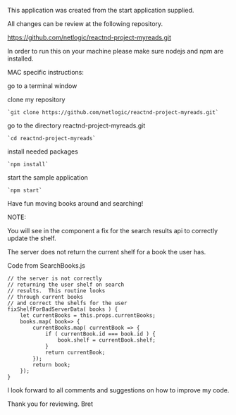 This application was created from the start application supplied.


All changes can be review at the following repository.


https://github.com/netlogic/reactnd-project-myreads.git


In order to run this on your machine please make sure nodejs and npm are installed.

MAC specific instructions:

go to a terminal window  

clone my repository

    `git clone https://github.com/netlogic/reactnd-project-myreads.git`

go to the directory reactnd-project-myreads.git

    `cd reactnd-project-myreads`

install needed packages

    `npm install`


start the sample application

    `npm start`

Have fun moving books around and searching!

NOTE:

You will see in the component a fix for the search results api to correctly update the shelf.

The server does not return the current shelf for a book the user has.

Code from SearchBooks.js

    // the server is not correctly 
    // returning the user shelf on search
    // results.  This routine looks 
    // through current books
    // and correct the shelfs for the user
    fixShelfForBadServerData( books ) {
        let currentBooks = this.props.currentBooks;
        books.map( book=> {
            currentBooks.map( currentBook => {
                if ( currentBook.id === book.id ) {
                    book.shelf = currentBook.shelf;
                }
                return currentBook;
            });
            return book;
        });
    }

I look forward to all comments and suggestions on how to improve my code.

Thank you for reviewing.
Bret



